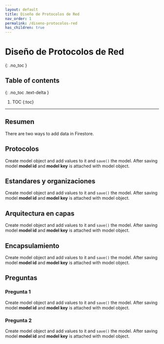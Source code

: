 ```yaml
---
layout: default
title: Diseño de Protocolos de Red
nav_order: 1
permalink: /diseno-protocolos-red
has_children: true
---
```



# Diseño de Protocolos de Red
{: .no_toc }

## Table of contents
{: .no_toc .text-delta }

1. TOC
{:toc}

---

## Resumen
There are two ways to add data in Firestore.

## Protocolos
Create model object and add values to it and `save()` the model. After saving model **model id** and 
**model key** is attached with model object.

## Estandares y organizaciones
Create model object and add values to it and `save()` the model. After saving model **model id** and 
**model key** is attached with model object.

## Arquitectura en capas
Create model object and add values to it and `save()` the model. After saving model **model id** and 
**model key** is attached with model object.

## Encapsulamiento
Create model object and add values to it and `save()` the model. After saving model **model id** and 
**model key** is attached with model object.

## Preguntas

### Pregunta 1
Create model object and add values to it and `save()` the model. After saving model **model id** and 
**model key** is attached with model object.

### Pregunta 2
Create model object and add values to it and `save()` the model. After saving model **model id** and 
**model key** is attached with model object.
